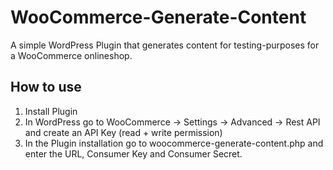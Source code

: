 # WooCommerce-Generate-Content
A simple WordPress Plugin that generates content for testing-purposes for a WooCommerce onlineshop. 

## How to use
1. Install Plugin
2. In WordPress go to WooCommerce -> Settings -> Advanced -> Rest API and create an API Key (read + write permission)
3. In the Plugin installation go to woocommerce-generate-content.php and enter the URL, Consumer Key and Consumer Secret.
